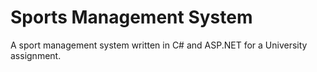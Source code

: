 # Sports Management System
A sport management system written in C# and ASP.NET for a University assignment.

